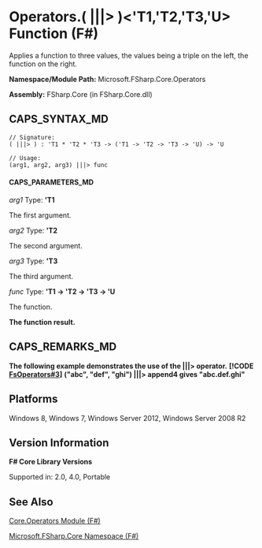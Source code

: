 # Operators.( |||> )<'T1,'T2,'T3,'U> Function (F#)

Applies a function to three values, the values being a triple on the left, the function on the right.

**Namespace/Module Path:** Microsoft.FSharp.Core.Operators

**Assembly:** FSharp.Core (in FSharp.Core.dll)


## CAPS_SYNTAX_MD

```
// Signature:
( |||> ) : 'T1 * 'T2 * 'T3 -> ('T1 -> 'T2 -> 'T3 -> 'U) -> 'U

// Usage:
(arg1, arg2, arg3) |||> func
```

#### CAPS_PARAMETERS_MD
*arg1*
Type: **'T1**


The first argument.


*arg2*
Type: **'T2**


The second argument.


*arg3*
Type: **'T3**


The third argument.


*func*
Type: **'T1 -&gt; 'T2 -&gt; 'T3 -&gt; 'U**


The function.



**The function result.**
## CAPS_REMARKS_MD
**The following example demonstrates the use of the |||&gt; operator.**
**[!CODE [FsOperators#3](../CodeSnippet/VS_Snippets_Fsharp/fsoperators/FSharp/fs/program.fs#3)]**
**("abc", "def", "ghi") |||&gt; append4 gives  "abc.def.ghi"**
## Platforms
Windows 8, Windows 7, Windows Server 2012, Windows Server 2008 R2


## Version Information
**F# Core Library Versions**

Supported in: 2.0, 4.0, Portable




## See Also
[Core.Operators Module &#40;F&#35;&#41;](Core.Operators+Module+%28F%23%29.md)

[Microsoft.FSharp.Core Namespace &#40;F&#35;&#41;](Microsoft.FSharp.Core+Namespace+%28F%23%29.md)

